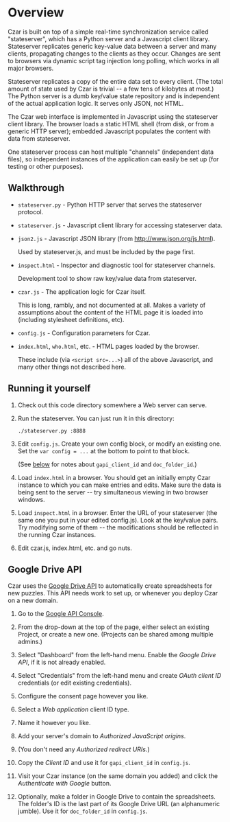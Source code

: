 # Overview

Czar is built on top of a simple real-time synchronization service called
"stateserver", which has a Python server and a Javascript client library.
Stateserver replicates generic key-value data between a server
and many clients, propagating changes to the clients as they occur.
Changes are sent to browsers via dynamic script tag injection long polling,
which works in all major browsers.

Stateserver replicates a copy of the entire data set to every client.
(The total amount of state used by Czar is trivial -- a few tens of kilobytes
at most.) The Python server is a dumb key/value state repository and is
independent of the actual application logic. It serves only JSON, not HTML.

The Czar web interface is implemented in Javascript using the stateserver
client library. The browser loads a static HTML shell (from disk, or from a
generic HTTP server); embedded Javascript populates the content with data
from stateserver.

One stateserver process can host multiple "channels" (independent data files),
so independent instances of the application can easily be set up (for testing
or other purposes).

## Walkthrough

- `stateserver.py` - Python HTTP server that serves the stateserver protocol.

- `stateserver.js` - Javascript client library for accessing stateserver data.

- `json2.js` - Javascript JSON library (from http://www.json.org/js.html).

  Used by stateserver.js, and must be included by the page first.

- `inspect.html` - Inspector and diagnostic tool for stateserver channels.

  Development tool to show raw key/value data from stateserver.

- `czar.js` - The application logic for Czar itself.

  This is long, rambly, and not documented at all. Makes a variety of
  assumptions about the content of the HTML page it is loaded into
  (including stylesheet definitions, etc).

- `config.js` - Configuration parameters for Czar.

- `index.html`, `who.html`, etc. - HTML pages loaded by the browser.

  These include (via `<script src=...>`) all of the above Javascript,
  and many other things not described here.

## Running it yourself

1. Check out this code directory somewhere a Web server can serve.

2. Run the stateserver. You can just run it in this directory:

   `./stateserver.py :8888`

3. Edit `config.js`. Create your own config block, or modify an existing one.
   Set the `var config = ...` at the bottom to point to that block.

   (See [below](#google-drive-api) for notes about `gapi_client_id`
   and `doc_folder_id`.)

4. Load `index.html` in a browser. You should get an initially empty Czar
   instance to which you can make entries and edits. Make sure the data is
   being sent to the server -- try simultaneous viewing in two browser windows.

5. Load `inspect.html` in a browser. Enter the URL of your stateserver
   (the same one you put in your edited config.js). Look at the key/value
   pairs. Try modifying some of them -- the modifications should be
   reflected in the running Czar instances.

6. Edit czar.js, index.html, etc. and go nuts.

## Google Drive API

Czar uses the [Google Drive API](https://developers.google.com/drive/) to
automatically create spreadsheets for new puzzles. This API needs work to set
up, or whenever you deploy Czar on a new domain.

1. Go to the [Google API Console](https://console.developers.google.com/).

2. From the drop-down at the top of the page, either select an existing
   Project, or create a new one. (Projects can be shared among multiple admins.)

3. Select "Dashboard" from the left-hand menu. Enable the *Google Drive API*,
   if it is not already enabled.

4. Select "Credentials" from the left-hand menu and create *OAuth client ID*
   credentials (or edit existing credentials).

  1. Configure the consent page however you like.
  2. Select a *Web application* client ID type.
  3. Name it however you like.
  4. Add your server's domain to *Authorized JavaScript origins*.
  5. (You don't need any *Authorized redirect URIs*.)
  6. Copy the *Client ID* and use it for `gapi_client_id` in `config.js`.

5. Visit your Czar instance (on the same domain you added) and click the
   *Authenticate with Google* button.

6. Optionally, make a folder in Google Drive to contain the spreadsheets.
   The folder's ID is the last part of its Google Drive URL (an alphanumeric
   jumble). Use it for `doc_folder_id` in `config.js`.

